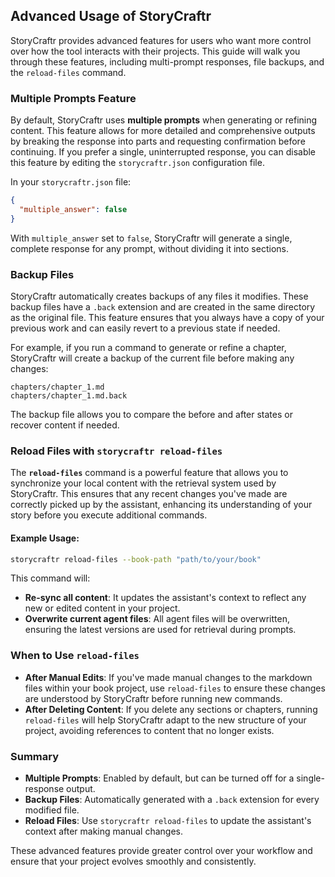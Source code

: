 ## Advanced Usage of StoryCraftr

StoryCraftr provides advanced features for users who want more control over how the tool interacts with their projects. This guide will walk you through these features, including multi-prompt responses, file backups, and the `reload-files` command.

### Multiple Prompts Feature

By default, StoryCraftr uses **multiple prompts** when generating or refining content. This feature allows for more detailed and comprehensive outputs by breaking the response into parts and requesting confirmation before continuing. If you prefer a single, uninterrupted response, you can disable this feature by editing the `storycraftr.json` configuration file.

In your `storycraftr.json` file:

```json
{
  "multiple_answer": false
}
```

With `multiple_answer` set to `false`, StoryCraftr will generate a single, complete response for any prompt, without dividing it into sections.

### Backup Files

StoryCraftr automatically creates backups of any files it modifies. These backup files have a `.back` extension and are created in the same directory as the original file. This feature ensures that you always have a copy of your previous work and can easily revert to a previous state if needed.

For example, if you run a command to generate or refine a chapter, StoryCraftr will create a backup of the current file before making any changes:

```
chapters/chapter_1.md
chapters/chapter_1.md.back
```

The backup file allows you to compare the before and after states or recover content if needed.

### Reload Files with `storycraftr reload-files`

The **`reload-files`** command is a powerful feature that allows you to synchronize your local content with the retrieval system used by StoryCraftr. This ensures that any recent changes you've made are correctly picked up by the assistant, enhancing its understanding of your story before you execute additional commands.

#### Example Usage:

```bash
storycraftr reload-files --book-path "path/to/your/book"
```

This command will:

- **Re-sync all content**: It updates the assistant's context to reflect any new or edited content in your project.
- **Overwrite current agent files**: All agent files will be overwritten, ensuring the latest versions are used for retrieval during prompts.

### When to Use `reload-files`

- **After Manual Edits**: If you've made manual changes to the markdown files within your book project, use `reload-files` to ensure these changes are understood by StoryCraftr before running new commands.
- **After Deleting Content**: If you delete any sections or chapters, running `reload-files` will help StoryCraftr adapt to the new structure of your project, avoiding references to content that no longer exists.

### Summary

- **Multiple Prompts**: Enabled by default, but can be turned off for a single-response output.
- **Backup Files**: Automatically generated with a `.back` extension for every modified file.
- **Reload Files**: Use `storycraftr reload-files` to update the assistant's context after making manual changes.

These advanced features provide greater control over your workflow and ensure that your project evolves smoothly and consistently.
